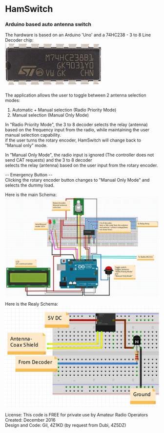 # HamSwitch
<h3>Arduino based auto antenna switch</h3>

The hardware is based on an Arduino 'Uno' and a 74HC238 - 3 to 8 Line Decoder chip:<br>
![Alt text](https://raw.githubusercontent.com/4Z1KD/HamSwitch/master/74HC238.png?raw=true "74HC238 Chip")

The application allows the user to toggle between 2 antenna selection modes:<br>
1. Automatic + Manual selection (Radio Priority Mode)<br>
2. Manual selection (Manual Only Mode)<br>

In "Radio Priority Mode", the 3 to 8 decoder selects the relay (antenna)<br>
based on the frequency input from the radio, while maintaining the user manual selection capability.<br>
if the user turns the rotary encoder, HamSwitch will change back to "Manual only" mode.<br>

In "Manual Only Mode", the radio input is ignored (The controller does not send CAT requests) and the 3 to 8 decoder<br>
selects the relay (antenna) based on the user input from the rotary encoder.<br>

-- Emergency Button --<br>
Clicking the rotary encoder button changes to "Manual Only Mode" and selects the dummy load.<br>

Here is the main Schema:<br>
<a href="https://raw.githubusercontent.com/4Z1KD/HamSwitch/master/Main%20Schema.PNG" target="_blank">
![Alt text](https://raw.githubusercontent.com/4Z1KD/HamSwitch/master/Main%20Schema.PNG?raw=true "HamSwitch Schema")
</a>

Here is the Realy Schema:<br>
<a href="https://raw.githubusercontent.com/4Z1KD/HamSwitch/master/Relay%20Schema.PNG" target="_blank">
![Alt text](https://raw.githubusercontent.com/4Z1KD/HamSwitch/master/Relay%20Schema.PNG?raw=true "HamSwitch Relay Schema")
</a>


License: This code is FREE for private use by Amateur Radio Operators<br>
Created: December 2016<br>
Design and Code: Gil, 4Z1KD (by request from Dubi, 4Z5DZ)<br>
